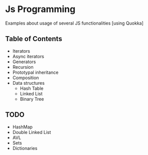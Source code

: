 # Js Programming
Examples about usage of several JS functionalities [using Quokka]

## Table of Contents
- Iterators
- Async iterators
- Generators
- Recursion
- Prototypal inheritance
- Composition
- Data structures
  - Hash Table
  - Linked List
  - Binary Tree

## TODO
- HashMap
- Double Linked List
- AVL
- Sets
- Dictionaries
